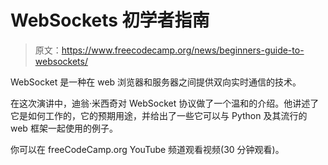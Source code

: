 # WebSockets 初学者指南

> 原文：<https://www.freecodecamp.org/news/beginners-guide-to-websockets/>

WebSocket 是一种在 web 浏览器和服务器之间提供双向实时通信的技术。

在这次演讲中，迪翁·米西奇对 WebSocket 协议做了一个温和的介绍。他讲述了它是如何工作的，它的预期用途，并给出了一些它可以与 Python 及其流行的 web 框架一起使用的例子。

你可以在 freeCodeCamp.org YouTube 频道观看视频(30 分钟观看)。‌